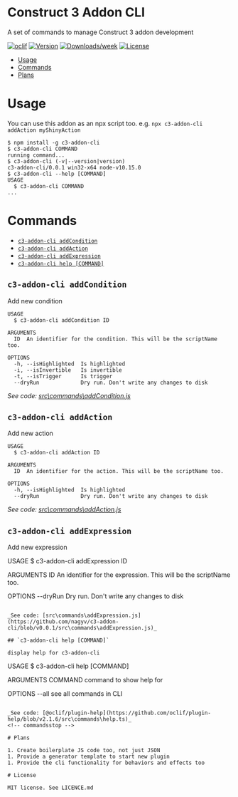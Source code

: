 Construct 3 Addon CLI
======================

A set of commands to manage Construct 3 addon development

[![oclif](https://img.shields.io/badge/cli-oclif-brightgreen.svg)](https://oclif.io)
[![Version](https://img.shields.io/npm/v/c3-addon-cli.svg)](https://npmjs.org/package/c3-addon-cli)
[![Downloads/week](https://img.shields.io/npm/dw/c3-addon-cli.svg)](https://npmjs.org/package/c3-addon-cli)
[![License](https://img.shields.io/npm/l/c3-addon-cli.svg)](https://github.com/nagyv/c3-addon-cli/blob/master/package.json)

<!-- toc -->
* [Usage](#usage)
* [Commands](#commands)
* [Plans](#plans)
<!-- tocstop -->
# Usage

You can use this addon as an npx script too. e.g. `npx c3-addon-cli addAction myShinyAction`

<!-- usage -->
```sh-session
$ npm install -g c3-addon-cli
$ c3-addon-cli COMMAND
running command...
$ c3-addon-cli (-v|--version|version)
c3-addon-cli/0.0.1 win32-x64 node-v10.15.0
$ c3-addon-cli --help [COMMAND]
USAGE
  $ c3-addon-cli COMMAND
...
```
<!-- usagestop -->
# Commands
<!-- commands -->
* [`c3-addon-cli addCondition`](#c3-addon-cli-condition)
* [`c3-addon-cli addAction`](#c3-addon-cli-action)
* [`c3-addon-cli addExpression`](#c3-addon-cli-expression)
* [`c3-addon-cli help [COMMAND]`](#c3-addon-cli-help-command)

## `c3-addon-cli addCondition`

Add new condition

```
USAGE
  $ c3-addon-cli addCondition ID

ARGUMENTS
  ID  An identifier for the condition. This will be the scriptName too.

OPTIONS
  -h, --isHighlighted  Is highlighted
  -i, --isInvertible   Is invertible
  -t, --isTrigger      Is trigger
  --dryRun             Dry run. Don't write any changes to disk
```

_See code: [src\commands\addCondition.js](https://github.com/nagyv/c3-addon-cli/blob/v0.0.1/src\commands\addCondition.js)_

## `c3-addon-cli addAction`

Add new action

```
USAGE
  $ c3-addon-cli addAction ID

ARGUMENTS
  ID  An identifier for the action. This will be the scriptName too.

OPTIONS
  -h, --isHighlighted  Is highlighted
  --dryRun             Dry run. Don't write any changes to disk
```

_See code: [src\commands\addAction.js](https://github.com/nagyv/c3-addon-cli/blob/v0.0.1/src\commands\addAction.js)_

## `c3-addon-cli addExpression`

Add new expression

USAGE
  $ c3-addon-cli addExpression ID

ARGUMENTS
  ID  An identifier for the expression. This will be the scriptName too.

OPTIONS
  --dryRun  Dry run. Don't write any changes to disk
```

_See code: [src\commands\addExpression.js](https://github.com/nagyv/c3-addon-cli/blob/v0.0.1/src\commands\addExpression.js)_

## `c3-addon-cli help [COMMAND]`

display help for c3-addon-cli

```
USAGE
  $ c3-addon-cli help [COMMAND]

ARGUMENTS
  COMMAND  command to show help for

OPTIONS
  --all  see all commands in CLI
```

_See code: [@oclif/plugin-help](https://github.com/oclif/plugin-help/blob/v2.1.6/src\commands\help.ts)_
<!-- commandsstop -->

# Plans

1. Create boilerplate JS code too, not just JSON
1. Provide a generator template to start new plugin
1. Provide the cli functionality for behaviors and effects too

# License

MIT license. See LICENCE.md
